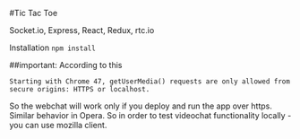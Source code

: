 #Tic Tac Toe

Socket.io, Express, React, Redux, rtc.io

Installation 
```npm install```

##important:
According to <a hfref='https://developers.google.com/web/updates/2015/10/chrome-47-webrtc?hl=en'>this</a>
```
Starting with Chrome 47, getUserMedia() requests are only allowed from secure origins: HTTPS or localhost.
```

So the webchat will work only if you deploy and run the app over https.
Similar behavior in Opera.
So in order to test videochat functionality locally - you can use mozilla client.



